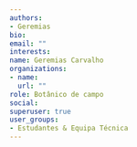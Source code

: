 ```yaml
---
authors:
- Geremias
bio: 
email: ""
interests:
name: Geremias Carvalho
organizations:
- name: 
  url: ""
role: Botânico de campo
social:
superuser: true
user_groups:
- Estudantes & Equipa Técnica
---
```




